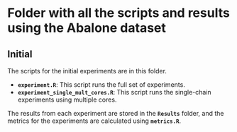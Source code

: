 # Folder with all the scripts and results using the Abalone dataset

## Initial
The scripts for the initial experiments are in this folder. 
- **`experiment.R`**: This script runs the full set of experiments.
- **`experiment_single_mult_cores.R`**: This script runs the single-chain experiments using multiple cores.

The results from each experiment are stored in the **`Results`** folder, and the metrics for the experiments are calculated using **`metrics.R`**.



